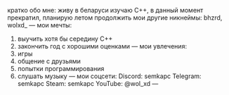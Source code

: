 кратко обо мне:
живу в беларуси
изучаю C++, в данный момент прекратил, планирую летом продолжить
мои другие никнеймы: bhzrd, wolxd_
—
мои мечты:
1. выучить хотя бы середину C++
2. закончить год с хорошими оценками
—
мои увлечения:
1. игры
2. общение с друзьями
3. попытки программирования
4. слушать музыку
—
мои соцсети:
Discord: semkapc
Telegram: semkapc
Steam: semkapc
YouTube: @wol_xd
—
